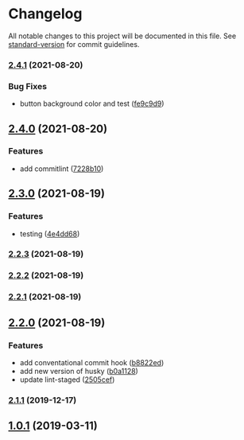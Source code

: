 # Changelog

All notable changes to this project will be documented in this file. See [standard-version](https://github.com/conventional-changelog/standard-version) for commit guidelines.

### [2.4.1](https://github.com/fitfab/fitfab-ui/compare/v2.4.0...v2.4.1) (2021-08-20)


### Bug Fixes

* button background color and test ([fe9c9d9](https://github.com/fitfab/fitfab-ui/commit/fe9c9d98ed096a8a36bbb6d81489d22b40e0dcdf))

## [2.4.0](https://github.com/fitfab/fitfab-ui/compare/v2.3.0...v2.4.0) (2021-08-20)


### Features

* add commitlint ([7228b10](https://github.com/fitfab/fitfab-ui/commit/7228b10b3a0da8dfd2a83b0f35460d12f887ac07))

## [2.3.0](https://github.com/fitfab/fitfab-ui/compare/v2.2.3...v2.3.0) (2021-08-19)


### Features

* testing ([4e4dd68](https://github.com/fitfab/fitfab-ui/commit/4e4dd68b4dad08a694fccb1f260f00e184b01609))

### [2.2.3](https://github.com/fitfab/fitfab-ui/compare/v2.2.2...v2.2.3) (2021-08-19)

### [2.2.2](https://github.com/fitfab/fitfab-ui/compare/v2.2.1...v2.2.2) (2021-08-19)

### [2.2.1](https://github.com/fitfab/fitfab-ui/compare/v2.2.0...v2.2.1) (2021-08-19)

## [2.2.0](https://github.com/fitfab/fitfab-ui/compare/v2.1.1...v2.2.0) (2021-08-19)


### Features

* add conventational commit hook ([b8822ed](https://github.com/fitfab/fitfab-ui/commit/b8822ed6d1e77e2b5a84b6cbb2ddaf026819d6c3))
* add new version of husky ([b0a1128](https://github.com/fitfab/fitfab-ui/commit/b0a112830f3aa5451b16d608225477ee256aac0a))
* update lint-staged ([2505cef](https://github.com/fitfab/fitfab-ui/commit/2505cef232cf84402bca79ce20674700a5d6cf1b))

### [2.1.1](https://github.com/fitfab/fitfab-ui/compare/v2.1.0...v2.1.1) (2019-12-17)



## [1.0.1](https://github.com/fitfab/fitfab-ui/compare/v1.0.0...v1.0.1) (2019-03-11)
